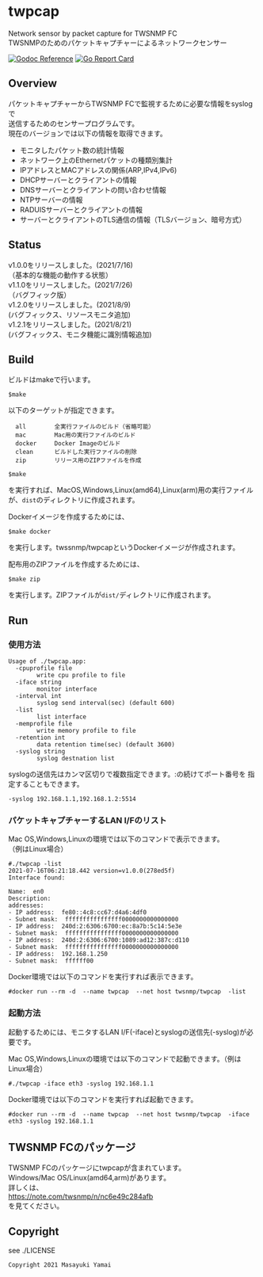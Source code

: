 # twpcap
Network sensor by packet capture for TWSNMP FC  
TWSNMPのためのパケットキャプチャーによるネットワークセンサー

[![Godoc Reference](https://godoc.org/github.com/twsnmp/twpcap?status.svg)](http://godoc.org/github.com/twsnmp/twpcap)
[![Go Report Card](https://goreportcard.com/badge/twsnmp/twpcap)](https://goreportcard.com/report/twsnmp/twpcap)

## Overview

パケットキャプチャーからTWSNMP FCで監視するために必要な情報をsyslogで  
送信するためのセンサープログラムです。  
現在のバージョンでは以下の情報を取得できます。

- モニタしたパケット数の統計情報
- ネットワーク上のEthernetパケットの種類別集計
- IPアドレスとMACアドレスの関係(ARP,IPv4,IPv6)
- DHCPサーバーとクライアントの情報
- DNSサーバーとクライアントの問い合わせ情報
- NTPサーバーの情報
- RADUISサーバーとクライアントの情報
- サーバーとクライアントのTLS通信の情報（TLSバージョン、暗号方式）

## Status

v1.0.0をリリースしました。(2021/7/16)  
（基本的な機能の動作する状態）  
v1.1.0をリリースしました。(2021/7/26)  
（バグフィック版）  
v1.2.0をリリースしました。(2021/8/9)  
(バグフィックス、リソースモニタ追加)  
v1.2.1をリリースしました。(2021/8/21)  
(バグフィックス、モニタ機能に識別情報追加)  

## Build

ビルドはmakeで行います。
```
$make
```
以下のターゲットが指定できます。
```
  all        全実行ファイルのビルド（省略可能）
  mac        Mac用の実行ファイルのビルド
  docker     Docker Imageのビルド
  clean      ビルドした実行ファイルの削除
  zip        リリース用のZIPファイルを作成
```

```
$make
```
を実行すれば、MacOS,Windows,Linux(amd64),Linux(arm)用の実行ファイルが、`dist`のディレクトリに作成されます。

Dockerイメージを作成するためには、
```
$make docker
```
を実行します。twssnmp/twpcapというDockerイメージが作成されます。

配布用のZIPファイルを作成するためには、
```
$make zip
```
を実行します。ZIPファイルが`dist/`ディレクトリに作成されます。

## Run

### 使用方法

```
Usage of ./twpcap.app:
  -cpuprofile file
    	write cpu profile to file
  -iface string
    	monitor interface
  -interval int
    	syslog send interval(sec) (default 600)
  -list
    	list interface
  -memprofile file
    	write memory profile to file
  -retention int
    	data retention time(sec) (default 3600)
  -syslog string
    	syslog destnation list
```

syslogの送信先はカンマ区切りで複数指定できます。:の続けてポート番号を
指定することもできます。

```
-syslog 192.168.1.1,192.168.1.2:5514
```

### パケットキャプチャーするLAN I/Fのリスト

Mac OS,Windows,Linuxの環境では以下のコマンドで表示できます。  
（例はLinux場合）

```
#./twpcap -list
2021-07-16T06:21:18.442 version=v1.0.0(278ed5f)
Interface found:

Name:  en0
Description:
addresses:
- IP address:  fe80::4c8:cc67:d4a6:4df0
- Subnet mask:  ffffffffffffffff0000000000000000
- IP address:  240d:2:6306:6700:ec:8a7b:5c14:5e3e
- Subnet mask:  ffffffffffffffff0000000000000000
- IP address:  240d:2:6306:6700:1089:ad12:387c:d110
- Subnet mask:  ffffffffffffffff0000000000000000
- IP address:  192.168.1.250
- Subnet mask:  ffffff00

```

Docker環境では以下のコマンドを実行すれば表示できます。

```
#docker run --rm -d  --name twpcap  --net host twsnmp/twpcap  -list
```

### 起動方法

起動するためには、モニタするLAN I/F(-iface)とsyslogの送信先(-syslog)が必要です。

Mac OS,Windows,Linuxの環境では以下のコマンドで起動できます。（例はLinux場合）

```
#./twpcap -iface eth3 -syslog 192.168.1.1
```

Docker環境では以下のコマンドを実行すれば起動できます。

```
#docker run --rm -d  --name twpcap  --net host twsnmp/twpcap  -iface eth3 -syslog 192.168.1.1
```

## TWSNMP FCのパッケージ

TWSNMP FCのパッケージにtwpcapが含まれています。  
Windows/Mac OS/Linux(amd64,arm)があります。  
詳しくは、  
https://note.com/twsnmp/n/nc6e49c284afb  
を見てください。

## Copyright

see ./LICENSE

```
Copyright 2021 Masayuki Yamai
```

